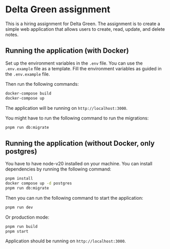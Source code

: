 # Delta Green assignment

This is a hiring assignment for Delta Green. The assignment is to create a simple web application that allows users to
create, read, update, and delete notes.

## Running the application (with Docker)

Set up the environment variables in the `.env` file. You can use the `.env.example` file as a template.
Fill the environment variables as guided in the `.env.example` file.

Then run the following commands:

```bash
docker-compose build
docker-compose up
```

The application will be running on `http://localhost:3000`.

You might have to run the following command to run the migrations:

```bash
pnpm run db:migrate
```

## Running the application (without Docker, only postgres)

You have to have node-v20 installed on your machine. You can install dependencies by running the following command:

```bash
pnpm install
docker compose up -d postgres
pnpm run db:migrate
```

Then you can run the following command to start the application:

```bash
pnpm run dev
```

Or production mode:

```bash
pnpm run build
pnpm start
```

Application should be running on `http://localhost:3000`.